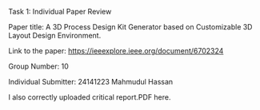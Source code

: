 Task 1: Individual Paper Review

Paper title: A 3D Process Design Kit Generator based on Customizable 3D Layout Design Environment.


Link to the paper:  https://ieeexplore.ieee.org/document/6702324


Group Number:
10

Individual Submitter:
24141223 Mahmudul Hassan

I also correctly uploaded critical report.PDF here.
